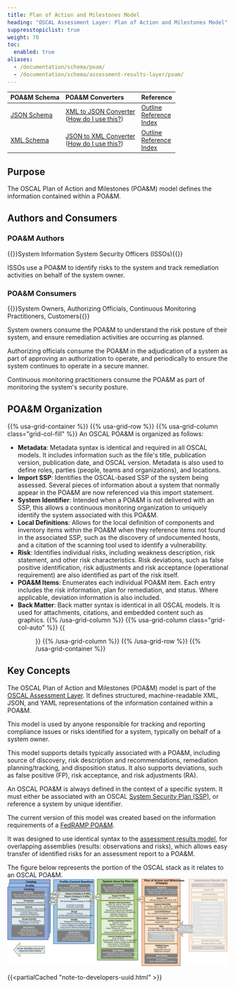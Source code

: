 ```yaml
---
title: Plan of Action and Milestones Model
heading: "OSCAL Assessment Layer: Plan of Action and Milestones Model"
suppresstopiclist: true
weight: 70
toc:
  enabled: true
aliases:
  - /documentation/schema/poam/
  - /documentation/schema/assessment-results-layer/poam/
---
```


| POA&M Schema | POA&M Converters | Reference
|:--- |:--- |:--- |
| [JSON Schema](https://raw.githubusercontent.com/usnistgov/OSCAL/main/json/schema/oscal_poam_schema.json) | [XML to JSON Converter](https://raw.githubusercontent.com/usnistgov/OSCAL/main/json/convert/oscal_poam_xml-to-json-converter.xsl)<br />([How do I use this?](https://github.com/usnistgov/OSCAL/tree/main/json#converting-oscal-xml-content-to-json)) | [Outline](https://pages.nist.gov/OSCAL-Reference/models/latest/plan-of-action-and-milestones/json-outline/)<br />[Reference](https://pages.nist.gov/OSCAL-Reference/models/latest/plan-of-action-and-milestones/json-reference/)<br />[Index](https://pages.nist.gov/OSCAL-Reference/models/latest/plan-of-action-and-milestones/json-index/) |
| [XML Schema](https://raw.githubusercontent.com/usnistgov/OSCAL/main/xml/schema/oscal_poam_schema.xsd) | [JSON to XML Converter](https://raw.githubusercontent.com/usnistgov/OSCAL/main/xml/convert/oscal_poam_json-to-xml-converter.xsl)<br />([How do I use this?](https://github.com/usnistgov/OSCAL/tree/main/xml#converting-oscal-json-content-to-xml)) | [Outline](https://pages.nist.gov/OSCAL-Reference/models/latest/plan-of-action-and-milestones/xml-outline/)<br />[Reference](https://pages.nist.gov/OSCAL-Reference/models/latest/plan-of-action-and-milestones/xml-reference/)<br />[Index](https://pages.nist.gov/OSCAL-Reference/models/latest/plan-of-action-and-milestones/xml-index/) |

## Purpose

The OSCAL Plan of Action and Milestones (POA&M) model defines the information contained within a POA&M.

## Authors and Consumers

### POA&M Authors

{{<callout>}}System Information System Security Officers (ISSOs){{</callout>}}

ISSOs use a POA&M to identify risks to the system and track remediation activities on behalf of the system owner.

### POA&M Consumers

{{<callout>}}System Owners, Authorizing Officials, Continuous Monitoring Practitioners, Customers{{</callout>}}

System owners consume the POA&M to understand the risk posture of their system, and ensure remediation activities are occurring as planned.

Authorizing officials consume the POA&M in the adjudication of a system as part of approving an authorization to operate, and periodically to ensure the system continues to operate in a secure manner.

Continuous monitoring practitioners consume the POA&M as part of monitoring the system's security posture.

##  POA&M Organization

{{% usa-grid-container %}}
{{% usa-grid-row %}}
{{% usa-grid-column class="grid-col-fill" %}}
An OSCAL POA&M is organized as follows:
- **Metadata**: Metadata syntax is identical and required in all OSCAL models. It includes information such as the file's title, publication version, publication date, and OSCAL version. Metadata is also used to define roles, parties (people, teams and organizations), and locations.
- **Import SSP**: Identifies the OSCAL-based SSP of the system being assessed. Several pieces of information about a system that normally appear in the POA&M are now referenced via this import statement.
- **System Identifier**: Intended when a POA&M is not delivered with an SSP, this allows a continuous monitoring organization to uniquely identify the system associated with this POA&M.
- **Local Definitions**: Allows for the local definition of components and inventory items within the POA&M when they reference items not found in the associated SSP, such as the discovery of undocumented hosts, and a citation of the scanning tool used to identify a vulnerability.
- **Risk**: Identifies individual risks, including weakness description, risk statement, and other risk characteristics. Risk deviations, such as false positive identification, risk adjustments and risk acceptance (operational requirement) are also identified as part of the risk itself.
- **POA&M Items**: Enumerates each individual POA&M item. Each entry includes the risk information, plan for remediation, and status. Where applicable, deviation information is also included.
- **Back Matter**: Back matter syntax is identical in all OSCAL models. It is used for attachments, citations, and embedded content such as graphics.
{{% /usa-grid-column %}}
{{% usa-grid-column class="grid-col-auto" %}}
{{<figure src="poam-model.svg" alt="A diagram of the plan of actions and milestones model. As described in the text, within the larger plan of actions and milestones model box, it shows a metadata at the top, followed by an import SSP box, objectives box, assessment subject box, assessment assets box, assessment activities box, and finally a back matter box." class="maxw-full margin-top-0">}}
{{% /usa-grid-column %}}
{{% /usa-grid-row %}}
{{% /usa-grid-container %}}

## Key Concepts

The OSCAL Plan of Action and Milestones (POA&M) model is part of the [OSCAL Assessment Layer](../). It defines structured, machine-readable XML, JSON, and YAML representations of the information contained within a POA&M.

This model is used by anyone responsible for tracking and reporting compliance issues or risks identified for a system, typically on behalf of a system owner.

This model supports details typically associated with a POA&M, including source of discovery, risk description and recommendations, remediation planning/tracking, and disposition status. It also supports deviations, such as false positive (FP), risk acceptance, and risk adjustments (RA).

An OSCAL POA&M is always defined in the context of a specific system. It must either be associated with an OSCAL [System Security Plan (SSP)](../../implementation/ssp/), or reference a system by unique identifier.

The current version of this model was created based on the information requirements of a [FedRAMP POA&M](https://www.fedramp.gov/assets/resources/templates/FedRAMP-POAM-Template.xlsm).

It was designed to use identical syntax to the [assessment results model](../assessment-results/), for overlapping assemblies (results: observations and risks), which allows easy transfer of identified risks for an assessment report to a POA&M.

The figure below represents the portion of the OSCAL stack as it relates to an OSCAL POA&M.
![A diagram representing the OSCAL stack from a system security plan's perspective.](OSCAL-stack-POAM.svg)

{{<partialCached "note-to-developers-uuid.html" >}}
